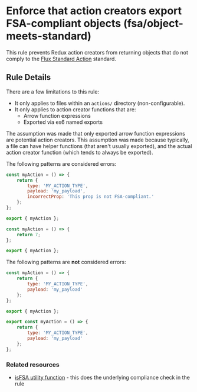 # Enforce that action creators export FSA-compliant objects (fsa/object-meets-standard)

This rule prevents Redux action creators from returning objects that do not comply to the [Flux Standard Action](https://github.com/redux-utilities/flux-standard-action) standard.

## Rule Details

There are a few limitations to this rule:
- It only applies to files within an `actions/` directory (non-configurable).
- It only applies to action creator functions that are:
   - Arrow function expressions
   - Exported via es6 named exports

The assumption was made that only exported arrow function expressions are potential action creators. This assumption was made because typically, a file can have helper functions (that aren't usually exported), and the actual action creator function (which tends to always be exported).

The following patterns are considered errors:

```js
const myAction = () => {
    return {
        type: 'MY_ACTION_TYPE',
        payload: 'my_payload',
        incorrectProp: 'This prop is not FSA-compliant.'
    };
};

export { myAction };
```

```js
const myAction = () => {
    return 7;
};

export { myAction };
```

The following patterns are **not** considered errors:

```js
const myAction = () => {
    return {
        type: 'MY_ACTION_TYPE',
        payload: 'my_payload'
    };
};

export { myAction };
```

```js
export const myAction = () => {
    return {
        type: 'MY_ACTION_TYPE',
        payload: 'my_payload'
    };
};
```

### Related resources

- [isFSA utility function](https://github.com/redux-utilities/flux-standard-action#isfsaaction) - this does the underlying compliance check in the rule
